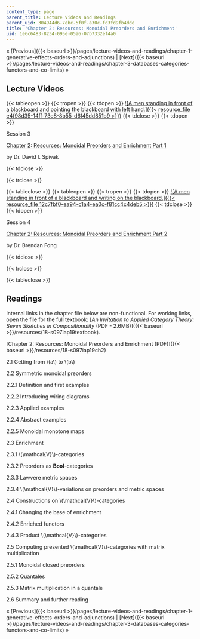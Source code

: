 ```yaml
---
content_type: page
parent_title: Lecture Videos and Readings
parent_uid: 304944d6-7ebc-5f0f-a30c-fd3fd9fb4dde
title: 'Chapter 2: Resources: Monoidal Preorders and Enrichment'
uid: 1e6c6483-8234-095e-05a6-07b7332ef4a0
---
```


« [Previous]({{< baseurl >}}/pages/lecture-videos-and-readings/chapter-1-generative-effects-orders-and-adjunctions) | [Next]({{< baseurl >}}/pages/lecture-videos-and-readings/chapter-3-databases-categories-functors-and-co-limits) » 

Lecture Videos
--------------

{{< tableopen >}}
{{< tropen >}}
{{< tdopen >}}
[![A men standing in front of a blackboard and pointing the blackboard with left hand.]({{< resource_file e4f98d35-14ff-73e8-8b55-d6f45dd851b9 >}})](https://www.youtube.com/watch?v=Cf3tsAeGhBg&index=3&list=PLhgq-BqyZ7i5lOqOqqRiS0U5SwTmPpHQ5)
{{< tdclose >}}
{{< tdopen >}}


Session 3

[Chapter 2: Resources: Monoidal Preorders and Enrichment Part 1](https://www.youtube.com/watch?v=Cf3tsAeGhBg&index=3&list=PLhgq-BqyZ7i5lOqOqqRiS0U5SwTmPpHQ5)

by Dr. David I. Spivak


{{< tdclose >}}

{{< trclose >}}

{{< tableclose >}}
{{< tableopen >}}
{{< tropen >}}
{{< tdopen >}}
[![A men standing in front of a blackboard and writing on the blackboard.]({{< resource_file 12c7fbf0-ea94-c1a4-ea0c-f81cc4c4deb5 >}})](https://www.youtube.com/watch?v=DvI3jzFNbEU&list=PLhgq-BqyZ7i5lOqOqqRiS0U5SwTmPpHQ5&index=4)
{{< tdclose >}}
{{< tdopen >}}


Session 4

[Chapter 2: Resources: Monoidal Preorders and Enrichment Part 2](https://www.youtube.com/watch?v=DvI3jzFNbEU&list=PLhgq-BqyZ7i5lOqOqqRiS0U5SwTmPpHQ5&index=4)

by Dr. Brendan Fong


{{< tdclose >}}

{{< trclose >}}

{{< tableclose >}}

Readings
--------

Internal links in the chapter file below are non-functional. For working links, open the file for the full textbook: [_An Invitation to Applied Category Theory: Seven Sketches in Compositionality_ (PDF - 2.6MB)]({{< baseurl >}}/resources/18-s097iap19textbook).

[Chapter 2: Resources: Monoidal Preorders and Enrichment (PDF)]({{< baseurl >}}/resources/18-s097iap19ch2)

2.1 Getting from \\(a\\) to \\(b\\)

2.2 Symmetric monoidal preorders

2.2.1 Definition and first examples

2.2.2 Introducing wiring diagrams

2.2.3 Applied examples

2.2.4 Abstract examples

2.2.5 Monoidal monotone maps

2.3 Enrichment

2.3.1 \\(\\mathcal{V}\\)-categories

2.3.2 Preorders as **Bool**\-categories

2.3.3 Lawvere metric spaces

2.3.4 \\(\\mathcal{V}\\)-variations on preorders and metric spaces

2.4 Constructions on \\(\\mathcal{V}\\)-categories

2.4.1 Changing the base of enrichment

2.4.2 Enriched functors

2.4.3 Product \\(\\mathcal{V}\\)-categories

2.5 Computing presented \\(\\mathcal{V}\\)-categories with matrix multiplication

2.5.1 Monoidal closed preorders

2.5.2 Quantales

2.5.3 Matrix multiplication in a quantale

2.6 Summary and further reading

« [Previous]({{< baseurl >}}/pages/lecture-videos-and-readings/chapter-1-generative-effects-orders-and-adjunctions) | [Next]({{< baseurl >}}/pages/lecture-videos-and-readings/chapter-3-databases-categories-functors-and-co-limits) »